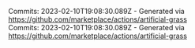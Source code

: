 Commits: 2023-02-10T19:08:30.089Z - Generated via https://github.com/marketplace/actions/artificial-grass
<br>
Commits: 2023-02-10T19:08:30.089Z - Generated via https://github.com/marketplace/actions/artificial-grass
<br>

